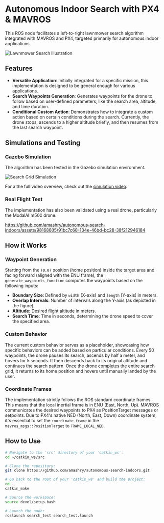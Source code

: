 # Autonomous Indoor Search with PX4 & MAVROS

This ROS node facilitates a left-to-right lawnmower search algorithm integrated with MAVROS and PX4, targeted primarily for autonomous indoor applications.

![Lawnmower Search Illustration](https://github.com/amashry/autonomous-search-indoors/assets/98168605/7b07b0ef-f52c-413b-99da-336e6f83761c)

## Features
- **Versatile Application**: Initially integrated for a specific mission, this implementation is designed to be general enough for various applications.
- **Search Waypoints Generation**: Generates waypoints for the drone to follow based on user-defined parameters, like the search area, altitude, and time duration.
- **Conditional Custom Action**: Demonstrates how to integrate a custom action based on certain conditions during the search. Currently, the drone stops, ascends to a higher altitude briefly, and then resumes from the last search waypoint.

## Simulations and Testing

### Gazebo Simulation
The algorithm has been tested in the Gazebo simulation environment. 

![Search Grid Simulation](https://github.com/amashry/autonomous-search-indoors/assets/98168605/9e1944bf-47f3-49e8-b9ff-0aa4eb79a228)

For a the full video overview, check out the [simulation video](https://drive.google.com/file/d/1LT0K3gaqwdd0eGpYQzA2Q_Wcw3-fH4S5/view?usp=sharing).

### Real Flight Test
The implementation has also been validated using a real drone, particularly the ModalAI m500 drone.

https://github.com/amashry/autonomous-search-indoors/assets/98168605/91bc7c68-134e-46bd-bc28-38f212946184

## How it Works

### Waypoint Generation
Starting from the `(0,0)` position (home position) inside the target area and facing forward (aligned with the ENU frame), the `generate_waypoints_function` computes the waypoints based on the following inputs:
- **Boundary Size**: Defined by `width` (X-axis) and `length` (Y-axis) in meters.
- **Overlap Intervals**: Number of intervals along the Y-axis (as depicted in the figure).
- **Altitude**: Desired flight altitude in meters.
- **Search Time**: Time in seconds, determining the drone speed to cover the specified area.

### Custom Behavior
The current custom behavior serves as a placeholder, showcasing how specific behaviors can be added based on particular conditions. Every 50 waypoints, the drone pauses its search, ascends by half a meter, and hovers for 5 seconds. It then descends back to its original altitude and continues the search pattern. Once the drone completes the entire search grid, it returns to its home position and hovers until manually landed by the user.

### Coordinate Frames
The implementation strictly follows the ROS standard coordinate frames. This means that the local inertial frame is in ENU (East, North, Up). MAVROS communicates the desired waypoints to PX4 as PositionTarget messages or setpoints. Due to PX4's native NED (North, East, Down) coordinate system, it's essential to set the `coordinate_frame` in the `mavros_msgs::PositionTarget` to `FRAME_LOCAL_NED`.

## How to Use

```bash
# Navigate to the 'src' directory of your 'catkin_ws':
cd ~/catkin_ws/src

# Clone the repository:
git clone https://github.com/amashry/autonomous-search-indoors.git

# Go back to the root of your 'catkin_ws' and build the project:
cd ..
catkin_make

# Source the workspace:
source devel/setup.bash

# Launch the node:
roslaunch search_test search_test.launch
```

